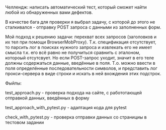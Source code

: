 Челлендж: написать автоматический тест, который сможет найти любой из обнаруженных вами дефектов.

В качестве бага для проверки я выбрал задачу, с которой до этого не сталкивался - отправку POST запроса с данными из заполненных форм.

Мой подход к решению задачи: перехват всех запросов (заголовков и их тел при помощи BrowserMobProxy). Т.к. спецификация отсутствует, то парсить лог в поисках нужного запроса и извлекать его не имеет смысла т.к. его всё равно не получиться сравнить с эталоном, котороый отсутсвует. Но если POST-запрос уходит, значит в его теле должны содержаться данные, введённые в поля. Т.о. можно ввести в поля определённые последовательности символов, и представить лог прокси-сервера в виде строки и искать в ней вхождения этих подстрок.

Фыйлы:

test_approach.py - проверка подхода на сайте, с работотающей отправкой данных, введённых в форму

test_approach_with_pytest.py - адаптация кода для pytest

check_with_pytest.py - проверка отправки данных со странициы в тестовом задании
